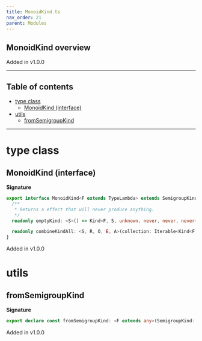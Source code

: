 ```yaml
---
title: MonoidKind.ts
nav_order: 21
parent: Modules
---
```


## MonoidKind overview

Added in v1.0.0

---

<h2 class="text-delta">Table of contents</h2>

- [type class](#type-class)
  - [MonoidKind (interface)](#monoidkind-interface)
- [utils](#utils)
  - [fromSemigroupKind](#fromsemigroupkind)

---

# type class

## MonoidKind (interface)

**Signature**

```ts
export interface MonoidKind<F extends TypeLambda> extends SemigroupKind<F> {
  /**
   * Returns a effect that will never produce anything.
   */
  readonly emptyKind: <S>() => Kind<F, S, unknown, never, never, never>

  readonly combineKindAll: <S, R, O, E, A>(collection: Iterable<Kind<F, S, R, O, E, A>>) => Kind<F, S, R, O, E, A>
}
```

Added in v1.0.0

# utils

## fromSemigroupKind

**Signature**

```ts
export declare const fromSemigroupKind: <F extends any>(SemigroupKind: any, emptyKind: <S>() => any) => MonoidKind<F>
```

Added in v1.0.0
